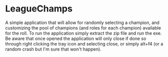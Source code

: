 # LeagueChamps
A simple application that will allow for randomly selecting a champion, and customizing the pool of champions (and roles for each champion) available for the roll. To run the application simply extract the zip file and run the exe. Be aware that once opened the application will only close if done so through right clicking the tray icon and selecting close, or simply alt+f4 (or a random crash but I'm sure that won't happen).
